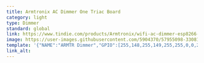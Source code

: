 ```yaml
---
title: Armtronix AC Dimmer One Triac Board
category: light
type: Dimmer
standard: global
link: https://www.tindie.com/products/Armtronix/wifi-ac-dimmer-esp8266-one-triac-board-alexaecho/
image: https://user-images.githubusercontent.com/5904370/57955098-33081880-78f5-11e9-990c-0b4a756ef241.png
template: '{"NAME":"ARMTR Dimmer","GPIO":[255,148,255,149,255,255,0,0,255,255,255,255,255],"FLAG":0,"BASE":56}' 
link_alt: 
---
```

